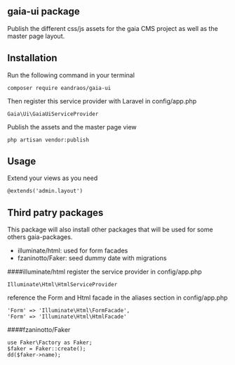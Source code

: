 ## gaia-ui package
Publish the different css/js assets for the gaia CMS project as well as the master page layout.


## Installation
Run the following command in your terminal 
```
composer require eandraos/gaia-ui
```

Then register this service provider with Laravel in config/app.php
```
Gaia\Ui\GaiaUiServiceProvider
```

Publish the assets and the master page view
```
php artisan vendor:publish
```

## Usage
Extend your views as you need 
```
@extends('admin.layout')
```


## Third patry packages
This package will also install other packages that will be used for some others gaia-packages.
* illuminate/html:  used for form facades
* fzaninotto/Faker: seed dummy date with migrations

####illuminate/html
register the service provider in config/app.php
```
Illuminate\Html\HtmlServiceProvider
```

reference the Form and Html facade in the aliases section in config/app.php
```
'Form' => 'Illuminate\Html\FormFacade', 
'Form' => 'Illuminate\Html\HtmlFacade'
```

####fzaninotto/Faker
```
use Faker\Factory as Faker;
$faker = Faker::create();
dd($faker->name);
```

